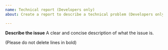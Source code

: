 ```yaml
---
name: Technical report (Developers only)
about: Create a report to describe a technical problem (Developers only)

---
```


**Describe the issue**
A clear and concise description of what the issue is.

(Please do not delete lines in bold)
